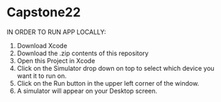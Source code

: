 # Capstone22

IN ORDER TO RUN APP LOCALLY:

1. Download Xcode
2. Download the .zip contents of this repository
3. Open this Project in Xcode
4. Click on the Simulator drop down on top to select which device you want it to run on.
5. Click on the Run button in the upper left corner of the window. 
6. A simulator will appear on your Desktop screen. 


